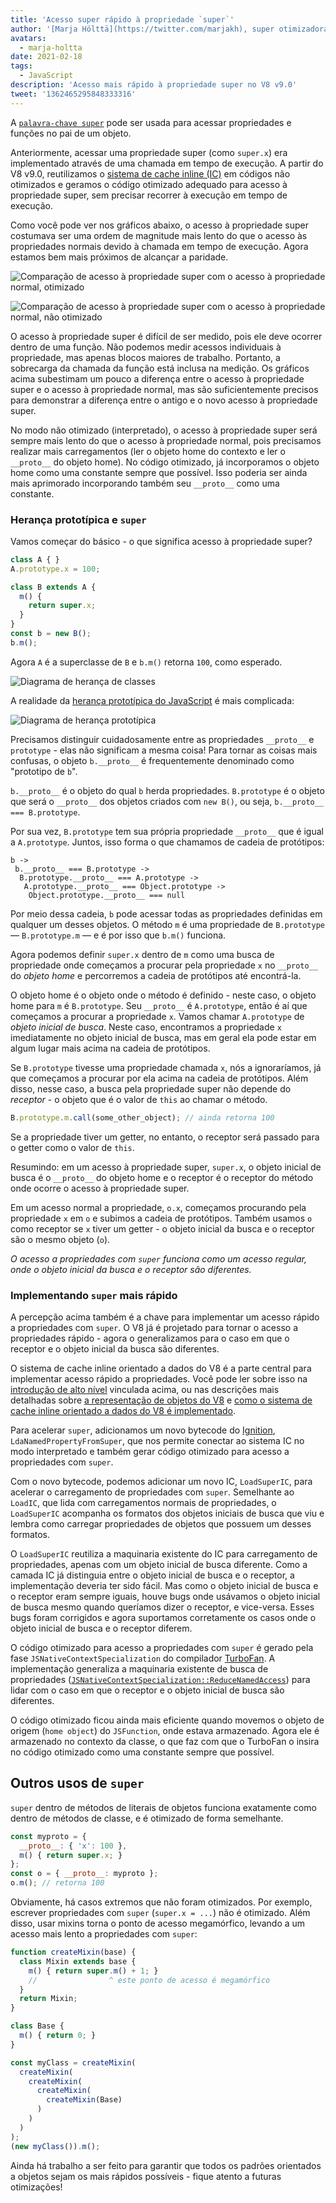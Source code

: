 ```yaml
---
title: 'Acesso super rápido à propriedade `super`'
author: '[Marja Hölttä](https://twitter.com/marjakh), super otimizadora'
avatars:
  - marja-holtta
date: 2021-02-18
tags:
  - JavaScript
description: 'Acesso mais rápido à propriedade super no V8 v9.0'
tweet: '1362465295848333316'
---
```


A [`palavra-chave super`](https://developer.mozilla.org/en-US/docs/Web/JavaScript/Reference/Operators/super) pode ser usada para acessar propriedades e funções no pai de um objeto.

Anteriormente, acessar uma propriedade super (como `super.x`) era implementado através de uma chamada em tempo de execução. A partir do V8 v9.0, reutilizamos o [sistema de cache inline (IC)](https://mathiasbynens.be/notes/shapes-ics) em códigos não otimizados e geramos o código otimizado adequado para acesso à propriedade super, sem precisar recorrer à execução em tempo de execução.

<!--truncate-->
Como você pode ver nos gráficos abaixo, o acesso à propriedade super costumava ser uma ordem de magnitude mais lento do que o acesso às propriedades normais devido à chamada em tempo de execução. Agora estamos bem mais próximos de alcançar a paridade.

![Comparação de acesso à propriedade super com o acesso à propriedade normal, otimizado](/_img/fast-super/super-opt.svg)

![Comparação de acesso à propriedade super com o acesso à propriedade normal, não otimizado](/_img/fast-super/super-no-opt.svg)

O acesso à propriedade super é difícil de ser medido, pois ele deve ocorrer dentro de uma função. Não podemos medir acessos individuais à propriedade, mas apenas blocos maiores de trabalho. Portanto, a sobrecarga da chamada da função está inclusa na medição. Os gráficos acima subestimam um pouco a diferença entre o acesso à propriedade super e o acesso à propriedade normal, mas são suficientemente precisos para demonstrar a diferença entre o antigo e o novo acesso à propriedade super.

No modo não otimizado (interpretado), o acesso à propriedade super será sempre mais lento do que o acesso à propriedade normal, pois precisamos realizar mais carregamentos (ler o objeto home do contexto e ler o `__proto__` do objeto home). No código otimizado, já incorporamos o objeto home como uma constante sempre que possível. Isso poderia ser ainda mais aprimorado incorporando também seu `__proto__` como uma constante.

### Herança prototípica e `super`

Vamos começar do básico - o que significa acesso à propriedade super?

```javascript
class A { }
A.prototype.x = 100;

class B extends A {
  m() {
    return super.x;
  }
}
const b = new B();
b.m();
```

Agora `A` é a superclasse de `B` e `b.m()` retorna `100`, como esperado.

![Diagrama de herança de classes](/_img/fast-super/inheritance-1.svg)

A realidade da [herança prototípica do JavaScript](https://developer.mozilla.org/en-US/docs/Web/JavaScript/Inheritance_and_the_prototype_chain) é mais complicada:

![Diagrama de herança prototípica](/_img/fast-super/inheritance-2.svg)

Precisamos distinguir cuidadosamente entre as propriedades `__proto__` e `prototype` - elas não significam a mesma coisa! Para tornar as coisas mais confusas, o objeto `b.__proto__` é frequentemente denominado como "prototipo de `b`".

`b.__proto__` é o objeto do qual `b` herda propriedades. `B.prototype` é o objeto que será o `__proto__` dos objetos criados com `new B()`, ou seja, `b.__proto__ === B.prototype`.

Por sua vez, `B.prototype` tem sua própria propriedade `__proto__` que é igual a `A.prototype`. Juntos, isso forma o que chamamos de cadeia de protótipos:

```
b ->
 b.__proto__ === B.prototype ->
  B.prototype.__proto__ === A.prototype ->
   A.prototype.__proto__ === Object.prototype ->
    Object.prototype.__proto__ === null
```

Por meio dessa cadeia, `b` pode acessar todas as propriedades definidas em qualquer um desses objetos. O método `m` é uma propriedade de `B.prototype` — `B.prototype.m` — e é por isso que `b.m()` funciona.

Agora podemos definir `super.x` dentro de `m` como uma busca de propriedade onde começamos a procurar pela propriedade `x` no `__proto__` do *objeto home* e percorremos a cadeia de protótipos até encontrá-la.

O objeto home é o objeto onde o método é definido - neste caso, o objeto home para `m` é `B.prototype`. Seu `__proto__` é `A.prototype`, então é aí que começamos a procurar a propriedade `x`. Vamos chamar `A.prototype` de *objeto inicial de busca*. Neste caso, encontramos a propriedade `x` imediatamente no objeto inicial de busca, mas em geral ela pode estar em algum lugar mais acima na cadeia de protótipos.

Se `B.prototype` tivesse uma propriedade chamada `x`, nós a ignoraríamos, já que começamos a procurar por ela acima na cadeia de protótipos. Além disso, nesse caso, a busca pela propriedade super não depende do *receptor* - o objeto que é o valor de `this` ao chamar o método.

```javascript
B.prototype.m.call(some_other_object); // ainda retorna 100
```

Se a propriedade tiver um getter, no entanto, o receptor será passado para o getter como o valor de `this`.

Resumindo: em um acesso à propriedade super, `super.x`, o objeto inicial de busca é o `__proto__` do objeto home e o receptor é o receptor do método onde ocorre o acesso à propriedade super.

Em um acesso normal a propriedade, `o.x`, começamos procurando pela propriedade `x` em `o` e subimos a cadeia de protótipos. Também usamos `o` como receptor se `x` tiver um getter - o objeto inicial da busca e o receptor são o mesmo objeto (`o`).

*O acesso a propriedades com `super` funciona como um acesso regular, onde o objeto inicial da busca e o receptor são diferentes.*

### Implementando `super` mais rápido

A percepção acima também é a chave para implementar um acesso rápido a propriedades com `super`. O V8 já é projetado para tornar o acesso a propriedades rápido - agora o generalizamos para o caso em que o receptor e o objeto inicial da busca são diferentes.

O sistema de cache inline orientado a dados do V8 é a parte central para implementar acesso rápido a propriedades. Você pode ler sobre isso na [introdução de alto nível](https://mathiasbynens.be/notes/shapes-ics) vinculada acima, ou nas descrições mais detalhadas sobre [a representação de objetos do V8](https://v8.dev/blog/fast-properties) e [como o sistema de cache inline orientado a dados do V8 é implementado](https://docs.google.com/document/d/1mEhMn7dbaJv68lTAvzJRCQpImQoO6NZa61qRimVeA-k/edit?usp=sharing).

Para acelerar `super`, adicionamos um novo bytecode do [Ignition](https://v8.dev/docs/ignition), `LdaNamedPropertyFromSuper`, que nos permite conectar ao sistema IC no modo interpretado e também gerar código otimizado para acesso a propriedades com `super`.

Com o novo bytecode, podemos adicionar um novo IC, `LoadSuperIC`, para acelerar o carregamento de propriedades com `super`. Semelhante ao `LoadIC`, que lida com carregamentos normais de propriedades, o `LoadSuperIC` acompanha os formatos dos objetos iniciais de busca que viu e lembra como carregar propriedades de objetos que possuem um desses formatos.

O `LoadSuperIC` reutiliza a maquinaria existente do IC para carregamento de propriedades, apenas com um objeto inicial de busca diferente. Como a camada IC já distinguia entre o objeto inicial de busca e o receptor, a implementação deveria ter sido fácil. Mas como o objeto inicial de busca e o receptor eram sempre iguais, houve bugs onde usávamos o objeto inicial de busca mesmo quando queríamos dizer o receptor, e vice-versa. Esses bugs foram corrigidos e agora suportamos corretamente os casos onde o objeto inicial de busca e o receptor diferem.

O código otimizado para acesso a propriedades com `super` é gerado pela fase `JSNativeContextSpecialization` do compilador [TurboFan](https://v8.dev/docs/turbofan). A implementação generaliza a maquinaria existente de busca de propriedades ([`JSNativeContextSpecialization::ReduceNamedAccess`](https://source.chromium.org/chromium/chromium/src/+/master:v8/src/compiler/js-native-context-specialization.cc;l=1130)) para lidar com o caso em que o receptor e o objeto inicial de busca são diferentes.

O código otimizado ficou ainda mais eficiente quando movemos o objeto de origem (`home object`) do `JSFunction`, onde estava armazenado. Agora ele é armazenado no contexto da classe, o que faz com que o TurboFan o insira no código otimizado como uma constante sempre que possível.

## Outros usos de `super`

`super` dentro de métodos de literais de objetos funciona exatamente como dentro de métodos de classe, e é otimizado de forma semelhante.

```javascript
const myproto = {
  __proto__: { 'x': 100 },
  m() { return super.x; }
};
const o = { __proto__: myproto };
o.m(); // retorna 100
```

Obviamente, há casos extremos que não foram otimizados. Por exemplo, escrever propriedades com `super` (`super.x = ...`) não é otimizado. Além disso, usar mixins torna o ponto de acesso megamórfico, levando a um acesso mais lento a propriedades com `super`:

```javascript
function createMixin(base) {
  class Mixin extends base {
    m() { return super.m() + 1; }
    //                ^ este ponto de acesso é megamórfico
  }
  return Mixin;
}

class Base {
  m() { return 0; }
}

const myClass = createMixin(
  createMixin(
    createMixin(
      createMixin(
        createMixin(Base)
      )
    )
  )
);
(new myClass()).m();
```

Ainda há trabalho a ser feito para garantir que todos os padrões orientados a objetos sejam os mais rápidos possíveis - fique atento a futuras otimizações!
